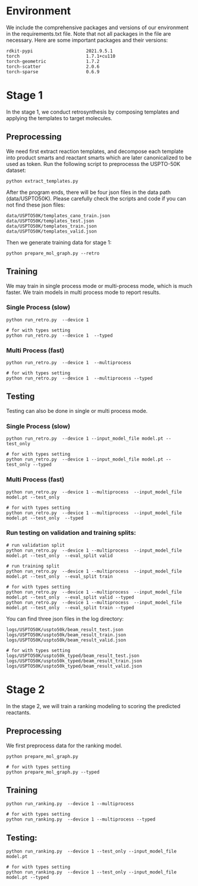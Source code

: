 # Environment
We include the comprehensive packages and versions of our environment in the requirements.txt file.
Note that not all packages in the file are necessary.
Here are some important packages and their versions:

```
rdkit-pypi                    2021.9.5.1
torch                         1.7.1+cu110
torch-geometric               1.7.2
torch-scatter                 2.0.6
torch-sparse                  0.6.9
```

# Stage 1
In the stage 1, we conduct retrosynthesis by composing templates and applying the templates to target molecules.


## Preprocessing
We need first extract reaction templates, and decompose each template into 
product smarts and reactant smarts which are later canonicalized to be used
as token. Run the following script to preprocesss the USPTO-50K dataset:
```
python extract_templates.py   
```

After the program ends, there will be four json files in the data path 
(data/USPTO50K). Please carefully check the scripts and code if you 
can not find these json files:
```
data/USPTO50K/templates_cano_train.json
data/USPTO50K/templates_test.json
data/USPTO50K/templates_train.json
data/USPTO50K/templates_valid.json
```

Then we generate training data for stage 1:
```
python prepare_mol_graph.py --retro   
```


## Training

We may train in single process mode or multi-process mode, which is much faster. We train models in multi process mode to report results.


### Single Process (slow)

```
python run_retro.py  --device 1

# for with types setting
python run_retro.py  --device 1  --typed
```

### Multi Process (fast)

```
python run_retro.py  --device 1  --multiprocess

# for with types setting
python run_retro.py  --device 1  --multiprocess --typed 
```

## Testing
Testing can also be done in single or multi process mode.

### Single Process (slow)

```
python run_retro.py  --device 1 --input_model_file model.pt --test_only

# for with types setting
python run_retro.py  --device 1 --input_model_file model.pt --test_only --typed
```

### Multi Process (fast)

```
python run_retro.py  --device 1 --multiprocess  --input_model_file model.pt --test_only  

# for with types setting
python run_retro.py  --device 1 --multiprocess  --input_model_file model.pt --test_only  --typed
```

### Run testing on validation and training splits:
```
# run validation split
python run_retro.py  --device 1 --multiprocess  --input_model_file model.pt --test_only  --eval_split valid 

# run training split
python run_retro.py  --device 1 --multiprocess  --input_model_file model.pt --test_only  --eval_split train

# for with types setting
python run_retro.py  --device 1 --multiprocess  --input_model_file model.pt --test_only  --eval_split valid --typed 
python run_retro.py  --device 1 --multiprocess  --input_model_file model.pt --test_only  --eval_split train --typed
```

You can find three json files in the log directory:
```
logs/USPTO50K/uspto50k/beam_result_test.json
logs/USPTO50K/uspto50k/beam_result_train.json
logs/USPTO50K/uspto50k/beam_result_valid.json

# for with types setting
logs/USPTO50K/uspto50k_typed/beam_result_test.json
logs/USPTO50K/uspto50k_typed/beam_result_train.json
logs/USPTO50K/uspto50k_typed/beam_result_valid.json
```

# Stage 2
In the stage 2, we will train a ranking modeling to scoring the predicted reactants.

## Preprocessing
We first preprocess data for the ranking model.

```
python prepare_mol_graph.py

# for with types setting
python prepare_mol_graph.py --typed
```

## Training

```
python run_ranking.py  --device 1 --multiprocess

# for with types setting
python run_ranking.py  --device 1 --multiprocess --typed 
```

## Testing:

```
python run_ranking.py  --device 1 --test_only --input_model_file model.pt

# for with types setting
python run_ranking.py  --device 1 --test_only --input_model_file model.pt --typed 
```

